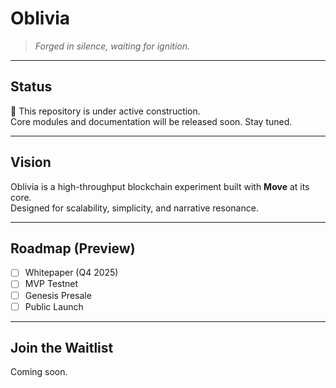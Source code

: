 # Oblivia

> *Forged in silence, waiting for ignition.*

---

## Status
🚧 This repository is under active construction.  
Core modules and documentation will be released soon. Stay tuned.

---

## Vision
Oblivia is a high-throughput blockchain experiment built with **Move** at its core.  
Designed for scalability, simplicity, and narrative resonance.

---

## Roadmap (Preview)
- [ ] Whitepaper (Q4 2025)
- [ ] MVP Testnet
- [ ] Genesis Presale
- [ ] Public Launch

---

## Join the Waitlist
Coming soon.

